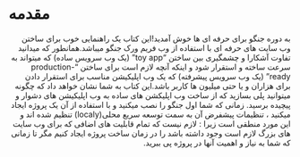 # مقدمه
<p dir="rtl">به دوره جنگو برای حرفه ای ها خوش آمدید!این کتاب یک راهنمایی خوب برای ساختن وب سایت های حرفه ای با استفاده از وب فریم ورک جنگو میباشد.همانطور که میدانید تفاوت آشکارا و چشمگیری بین ساختن  “toy app”   (یک وب سرویس ساده) که میتواند به سرعت ساخته و استقرار شود و اینکه آنچه لازم است برای ساختن “production-ready” (یک وب سرویس پیشرفته) 
که یک وب اپلیکیشن مناسب برای استقرار دادن برای هزاران و یا حتی میلیون ها کاربر باشد.این کتاب به شما نشان خواهد داد که چگونه میتوانید پلی بسازید که از ساخت وب اپلیکشن های ساده به وب اپلیکیشن های دشوار و پیچیده برسید.
زمانی که شما اول جنگو را نصب میکنید و با استفاده از آن یک پروژه ایجاد میکنید ، تنظیمات پیشفرض آن به سمت توسعه سریع محلی(localy) تنظیم شده اند و این مورد منطقی است زیرا : لازم نیست که تمام قابلیت های اضافی که برای وب سایت های بزرگ لازم است وجود داشته باشد را در زمان ساخت پروژه ایجاد کنیم مگر تا زمانی که شما به نیاز و اهمیت آنها در پروژه پی ببرید.</p>
